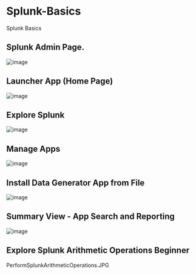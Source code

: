 # Splunk-Basics
Splunk Basics

## Splunk Admin Page.
![image](https://user-images.githubusercontent.com/4469379/45068525-784d2880-b08d-11e8-9ab7-036b4d92c79c.png)

## Launcher App (Home Page)

![image](https://user-images.githubusercontent.com/4469379/45068574-b2b6c580-b08d-11e8-931f-b54fb869735d.png)

## Explore Splunk

![image](https://user-images.githubusercontent.com/4469379/45068669-3a043900-b08e-11e8-8d92-359c62673b74.png)

## Manage Apps

![image](https://user-images.githubusercontent.com/4469379/45073685-ffa69600-b0a5-11e8-92bf-47025294b4c5.png)

## Install Data Generator App from File

![image](https://user-images.githubusercontent.com/4469379/45073836-9e32f700-b0a6-11e8-9707-feb2ed4d1ad1.png)

## Summary View - App Search and Reporting

![image](https://user-images.githubusercontent.com/4469379/45073918-f833bc80-b0a6-11e8-9f6c-7d607eafab3f.png)

## Explore Splunk Arithmetic Operations Beginner
PerformSplunkArithmeticOperations.JPG






